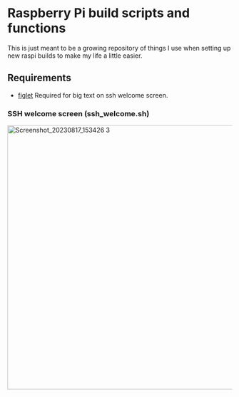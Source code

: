 # Raspberry Pi build scripts and functions

This is just meant to be a growing repository of things I use when setting up new raspi builds to make my life a little easier.

## Requirements

- [figlet](http://www.figlet.org/) Required for big text on ssh welcome screen.




### SSH welcome screen (ssh_welcome.sh)
<img width="593" alt="Screenshot_20230817_153426 3" src="https://github.com/CtrlAltMech/raspi_utils/assets/7492741/a362d99a-67f3-4e1a-8e26-8da020ab0c47">

